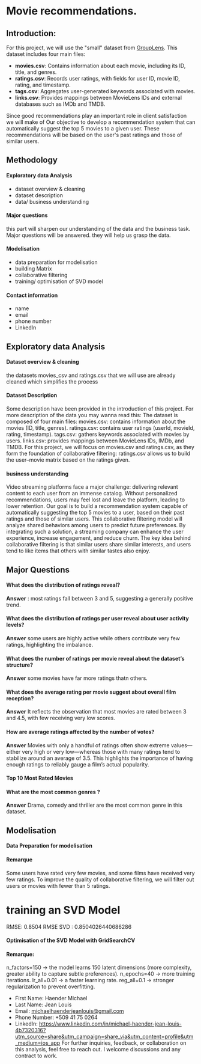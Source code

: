 # Movie recommendations.
## Introduction:
For this project, we will use the "small" dataset from [GroupLens](https://grouplens.org/datasets/movielens/latest/). This dataset includes four main files:

- **movies.csv**: Contains information about each movie, including its ID, title, and genres.  
- **ratings.csv**: Records user ratings, with fields for user ID, movie ID, rating, and timestamp.  
- **tags.csv**: Aggregates user-generated keywords associated with movies.  
- **links.csv**: Provides mappings between MovieLens IDs and external databases such as IMDb and TMDB.

Since good recommendations play an important role in client satisfaction we will make of Our objective to develop a recommendation system that can automatically suggest the top 5 movies to a given user. These recommendations will be based on the user's past ratings and those of similar users.
 ## Methodology
 #### **Exploratory data Analysis**
 - dataset overview & cleaning
 - dataset description
 - data/ business understanding
 #### **Major questions**
 this part will sharpen our understanding of the data and the business task.
 Major questions will be answered.
 they will help us grasp the data.

#### **Modelisation**
- data preparation for modelisation
- building Matrix
- collaborative filtering
- training/ optimisation of SVD model

#### **Contact information**
- name
- email
- phone number
- LinkedIn
##  Exploratory data Analysis
#### **Dataset overview & cleaning**
the datasets movies_csv and ratings.csv that we will use are already cleaned which simplifies the process
#### **Dataset Description**
Some description have been provided in the introduction of this project. For more description of the data you may wanna read this:
The dataset is composed of four main files:
movies.csv: contains information about the movies (ID, title, genres). ratings.csv: contains user ratings (userId, movieId, rating, timestamp). tags.csv: gathers keywords associated with movies by users. links.csv: provides mappings between MovieLens IDs, IMDb, and TMDB.
For this project, we will focus on movies.csv and ratings.csv, as they form the foundation of collaborative filtering:
ratings.csv allows us to build the user–movie matrix based on the ratings given.
#### **business understanding**
Video streaming platforms face a major challenge: delivering relevant content to each user from an immense catalog. Without personalized recommendations, users may feel lost and leave the platform, leading to lower retention.
Our goal is to build a recommendation system capable of automatically suggesting the top 5 movies to a user, based on their past ratings and those of similar users.
This collaborative filtering model will analyze shared behaviors among users to predict future preferences. By integrating such a solution, a streaming company can enhance the user experience, increase engagement, and reduce churn.
The key idea behind collaborative filtering is that similar users share similar interests, and users tend to like items that others with similar tastes also enjoy.
## Major Questions
#### What does the distribution of ratings reveal?
**Answer** : most ratings fall between 3 and 5, suggesting a generally positive trend.
#### What does the distribution of ratings per user reveal about user activity levels?
**Answer**
some users are highly active while others contribute very few ratings, highlighting the imbalance.
#### What does the number of ratings per movie reveal about the dataset’s structure?
**Answer**
some movies have far more ratings thatn others.
#### What does the average rating per movie suggest about overall film reception?
**Answer**
It reflects the observation that most movies are rated between 3 and 4.5, with few receiving very low scores.
#### How are average ratings affected by the number of votes?
**Answer**
Movies with only a handful of ratings often show extreme values—either very high or very low—whereas those with many ratings tend to stabilize around an average of 3.5. This highlights the importance of having enough ratings to reliably gauge a film’s actual popularity.
#### Top 10 Most Rated Movies
#### What are the most common genres ?
**Answer**
Drama, comedy and thriller are the most common genre in this dataset.
## Modelisation
#### Data Preparation for modelisation
#### Remarque
Some users have rated very few movies, and some films have received very few ratings. To improve the quality of collaborative filtering, we will filter out users or movies with fewer than 5 ratings.
# training an SVD Model
RMSE: 0.8504
RMSE SVD : 0.8504026440686286
#### Optimisation of the SVD Model with GridSearchCV
#### Remarque:
n_factors=150 → the model learns 150 latent dimensions (more complexity, greater ability to capture subtle preferences).
n_epochs=40 → more training iterations.
lr_all=0.01 → a faster learning rate.
reg_all=0.1 → stronger regularization to prevent overfitting.
- First Name: Haender Michael
- Last Name: Jean Louis
- Email: michaelhaenderjeanlouis@gmail.com
- Phone Number: +509 41 75 0264
- LinkedIn: https://www.linkedin.com/in/michael-haender-jean-louis-4b7320316?utm_source=share&utm_campaign=share_via&utm_content=profile&utm_medium=ios_app
For further inquiries, feedback, or collaboration on this analysis, feel free to reach out. I welcome discussions and any contract to work.

